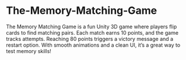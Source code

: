 # The-Memory-Matching-Game
The Memory Matching Game is a fun Unity 3D game where players flip cards to find matching pairs. Each match earns 10 points, and the game tracks attempts. Reaching 80 points triggers a victory message and a restart option. With smooth animations and a clean UI, it’s a great way to test memory skills!
